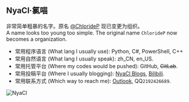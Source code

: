## NyaCl·氯喵
非常简单粗暴的名字。原名 [@ChlorideP](https://github.com/ChlorideP) 现已变更为组织。  
A name looks too young too simple. The original name `ChlorideP` now becomes a organization.

- 常用程序语言 (What lang I usually use): Python, C#, PowerShell, C++
- 常用自然语言 (What lang I usually speak): zh_CN, en_US.
- 常用托管平台 (Where my codes would be pushed): GitHub, ~~GitLab~~.
- 常用投稿平台 (Where I usually blogging): [NyaCl Blogs](https://NyaCl.github.io/), [Bilibili](https://space.bilibili.com/301413212).
- 常用联系方式 (Which way to reach me): [Outlook](mailto:caclx@outlook.com), QQ`2192426689`.

<img align="center" src="https://github-readme-stats.vercel.app/api?username=NyaCl&show_icons=true&locale=en" alt="NyaCl" />
